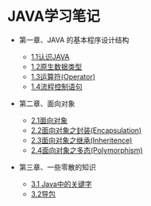 JAVA学习笔记
=================
* 第一章、JAVA 的基本程序设计结构

    * [1.1认识JAVA](./1.1认识JAVA.md)
    * [1.2原生数据类型](./1.2原生数据类型.md)
    * [1.3运算符(Operator)](./1.3运算符(Operator).md)
    * [1.4流程控制语句](./1.4流程控制语句.md)
    
* 第二章、面向对象    
    
    * [2.1面向对象](./2.1面向对象.md)
    * [2.2面向对象之封装(Encapsulation)](./2.2面向对象之封装.md)
    * [2.3面向对象之继承(Inheritence)](./2.3面向对象之继承.md)
    * [2.4面向对象之多态(Polymorphism)](./2.4面向对象之多态.md)
    
* 第三章、一些零散的知识
     
     * [3.1 Java中的关键字](./3.1Java中的关键字.md)
     * [3.2导包](./3.2导包.md)
     
     
     
     
     
     


